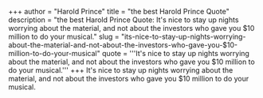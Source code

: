 +++
author = "Harold Prince"
title = "the best Harold Prince Quote"
description = "the best Harold Prince Quote: It's nice to stay up nights worrying about the material, and not about the investors who gave you $10 million to do your musical."
slug = "its-nice-to-stay-up-nights-worrying-about-the-material-and-not-about-the-investors-who-gave-you-$10-million-to-do-your-musical"
quote = '''It's nice to stay up nights worrying about the material, and not about the investors who gave you $10 million to do your musical.'''
+++
It's nice to stay up nights worrying about the material, and not about the investors who gave you $10 million to do your musical.
